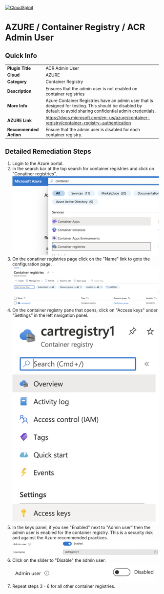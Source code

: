 [![CloudSploit](https://cloudsploit.com/img/logo-new-big-text-100.png "CloudSploit")](https://cloudsploit.com)

# AZURE / Container Registry / ACR Admin User

## Quick Info

| | |
|-|-|
| **Plugin Title** | ACR Admin User |
| **Cloud** | AZURE |
| **Category** | Container Registry |
| **Description** | Ensures that the admin user is not enabled on container registries |
| **More Info** | Azure Container Registries have an admin user that is designed for testing. This should be disabled by default to avoid sharing confidential admin credentials. |
| **AZURE Link** | https://docs.microsoft.com/en-us/azure/container-registry/container-registry-authentication |
| **Recommended Action** | Ensure that the admin user is disabled for each container registry. |

## Detailed Remediation Steps

1. Login to the Azure portal.
2. In the search bar at the top search for container registries and click on "Conatiner registries".<br/> <img src="/resources/azure/containerregistry/acr-admin-user/step2.png"/>
3. On the conatiner registries page click on the "Name" link to goto the configuration page.<br/> <img src="/resources/azure/containerregistry/acr-admin-user/step3.png"/>
4. On the container registry pane that opens, click on "Access keys" under "Settings" in the left navigation panel.<br/> <img src="/resources/azure/containerregistry/acr-admin-user/step4.png"/>
5. In the keys panel, if you see "Enabled" next to "Admin user" then the admin user is enabled for the container registry. This is a security risk and against the Azure recommended practices.<br/> <img src="/resources/azure/containerregistry/acr-admin-user/step5.png"/>
6. Click on the slider to "Disable" the admin user.<br/> <img src="/resources/azure/containerregistry/acr-admin-user/step6.png"/>
7. Repeat steps 3 - 6 for all other container registries.




